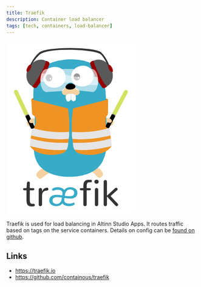 ```yaml
---
title: Traefik
description: Container load balancer
tags: [tech, containers, load-balancer]
---
```


![Traefik logo](traefik.png?width=200)

Traefik is used for load balancing in Altinn Studio Apps. It routes traffic based on tags on the service containers.
Details on config can be [found on github](https://github.com/Altinn/altinn-studio/tree/master/deploy/sbl-services).

## Links

- https://traefik.io
- https://github.com/containous/traefik
